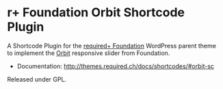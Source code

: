 r+ Foundation Orbit Shortcode Plugin
====================================

A Shortcode Plugin for the [required+ Foundation](https://github.com/wearerequired/required-foundation) WordPress parent theme to implement the [Orbit](http://foundation.zurb.com/docs/orbit.php) responsive slider from Foundation.

* Documentation: http://themes.required.ch/docs/shortcodes/#orbit-sc

Released under GPL.